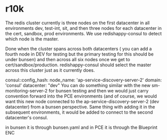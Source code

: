 # r10k
The redis cluster currently is three nodes on the first datacenter in all environments dev, test-int, sit, and then three nodes for each datacenter in the cert, sandbox, prod environments.  We use redishappy-consul to detect which node is the master.  

Done when the cluster spans across both datacenters ( you can add a fourth node in DEV for testing but the primary testing for this should be under bunsen) and then across all six nodes once we get to cert/sandbox/production.  redishappy-consul should select the master across this cluster just as it currently does.




consul::config_hash:
node_name: 'ap-service-discovery-server-2'
domain: 'consul'
datacenter: "dev"
You can do something similar with the new sm-monitoring-server-2 for bunsen testing and then we would just carry convention forward into the PCE environments (and of course, we would want this new node connected to the ap-service-discovery-server-2 (dev datacenter) from a bunsen perspective. Same thing with adding it in the subsequent environments, it would be added to connect to the second datacenter's consul.



in bunsen it is through bunsen.yaml and in PCE it is through the Blueprint ENC



